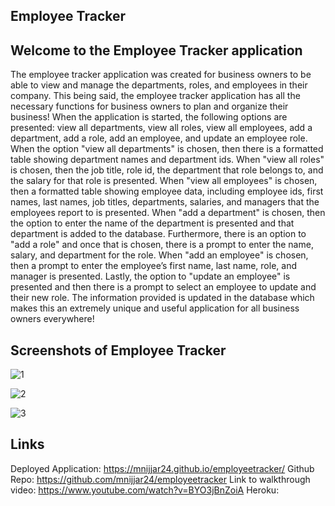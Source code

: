 ## Employee Tracker

## Welcome to the Employee Tracker application

The employee tracker application was created for business owners to be able to view and manage the departments, roles, and employees in their company. This being said, the employee tracker application has all the necessary functions for business owners to plan and organize their business! When the application is started, the following options are presented: view all departments, view all roles, view all employees, add a department, add a role, add an employee, and update an employee role. When the option "view all departments" is chosen, then there is a formatted table showing department names and department ids. When "view all roles" is chosen, then the job title, role id, the department that role belongs to, and the salary for that role is presented. When "view all employees" is chosen, then a formatted table showing employee data, including employee ids, first names, last names, job titles, departments, salaries, and managers that the employees report to is presented. When "add a department" is chosen, then the option to enter the name of the department is presented and that department is added to the database. Furthermore, there is an option to "add a role" and once that is chosen, there is a prompt to enter the name, salary, and department for the role. When "add an employee" is chosen, then a prompt to enter the employee’s first name, last name, role, and manager is presented. Lastly, the option to "update an employee" is presented and then there is a prompt to select an employee to update and their new role. The information provided is updated in the database which makes this an extremely unique and useful application for all business owners everywhere!

## Screenshots of Employee Tracker

![1](https://user-images.githubusercontent.com/87215165/149254018-ce6ecd32-b1eb-49c5-ac1d-59a0907e4b1b.png)

![2](https://user-images.githubusercontent.com/87215165/149254033-c3e6d395-f96d-4866-b7d2-7c2424d5394f.png)

![3](https://user-images.githubusercontent.com/87215165/149254036-246c9d66-adec-4fed-a3f5-632bc732ef3f.png)


## Links
Deployed Application: https://mnijjar24.github.io/employeetracker/ 
Github Repo: https://github.com/mnijjar24/employeetracker 
Link to walkthrough video: https://www.youtube.com/watch?v=BYO3jBnZoiA
Heroku: 